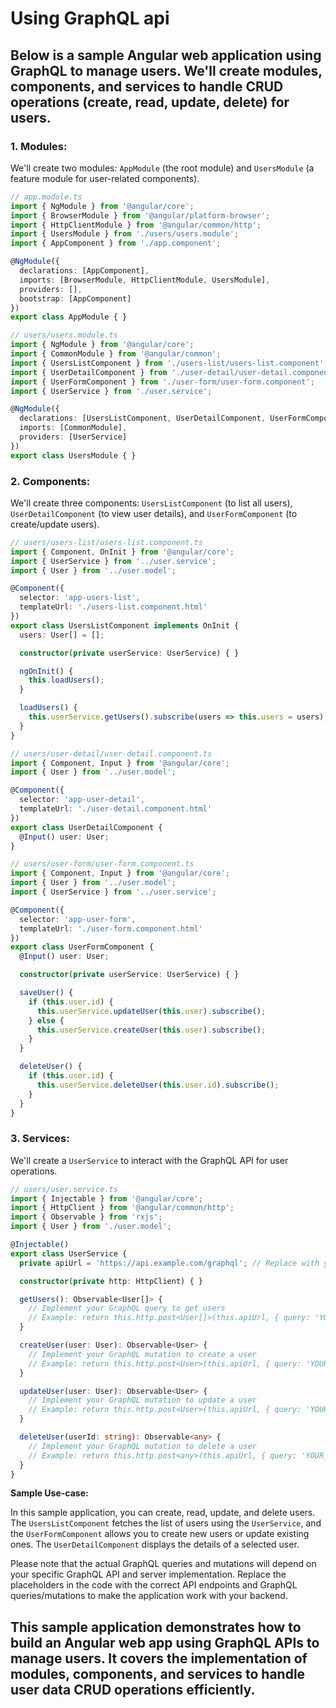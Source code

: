# Using GraphQL api

## Below is a sample Angular web application using GraphQL to manage users. We'll create modules, components, and services to handle CRUD operations (create, read, update, delete) for users.

### 1. **Modules:**

We'll create two modules: `AppModule` (the root module) and `UsersModule` (a feature module for user-related components).

```typescript
// app.module.ts
import { NgModule } from '@angular/core';
import { BrowserModule } from '@angular/platform-browser';
import { HttpClientModule } from '@angular/common/http';
import { UsersModule } from './users/users.module';
import { AppComponent } from './app.component';

@NgModule({
  declarations: [AppComponent],
  imports: [BrowserModule, HttpClientModule, UsersModule],
  providers: [],
  bootstrap: [AppComponent]
})
export class AppModule { }
```

```typescript
// users/users.module.ts
import { NgModule } from '@angular/core';
import { CommonModule } from '@angular/common';
import { UsersListComponent } from './users-list/users-list.component';
import { UserDetailComponent } from './user-detail/user-detail.component';
import { UserFormComponent } from './user-form/user-form.component';
import { UserService } from './user.service';

@NgModule({
  declarations: [UsersListComponent, UserDetailComponent, UserFormComponent],
  imports: [CommonModule],
  providers: [UserService]
})
export class UsersModule { }
```

### 2. **Components:**

We'll create three components: `UsersListComponent` (to list all users), `UserDetailComponent` (to view user details), and `UserFormComponent` (to create/update users).

```typescript
// users/users-list/users-list.component.ts
import { Component, OnInit } from '@angular/core';
import { UserService } from '../user.service';
import { User } from '../user.model';

@Component({
  selector: 'app-users-list',
  templateUrl: './users-list.component.html'
})
export class UsersListComponent implements OnInit {
  users: User[] = [];

  constructor(private userService: UserService) { }

  ngOnInit() {
    this.loadUsers();
  }

  loadUsers() {
    this.userService.getUsers().subscribe(users => this.users = users);
  }
}
```

```typescript
// users/user-detail/user-detail.component.ts
import { Component, Input } from '@angular/core';
import { User } from '../user.model';

@Component({
  selector: 'app-user-detail',
  templateUrl: './user-detail.component.html'
})
export class UserDetailComponent {
  @Input() user: User;
}
```

```typescript
// users/user-form/user-form.component.ts
import { Component, Input } from '@angular/core';
import { User } from '../user.model';
import { UserService } from '../user.service';

@Component({
  selector: 'app-user-form',
  templateUrl: './user-form.component.html'
})
export class UserFormComponent {
  @Input() user: User;

  constructor(private userService: UserService) { }

  saveUser() {
    if (this.user.id) {
      this.userService.updateUser(this.user).subscribe();
    } else {
      this.userService.createUser(this.user).subscribe();
    }
  }

  deleteUser() {
    if (this.user.id) {
      this.userService.deleteUser(this.user.id).subscribe();
    }
  }
}
```

### 3. **Services:**

We'll create a `UserService` to interact with the GraphQL API for user operations.

```typescript
// users/user.service.ts
import { Injectable } from '@angular/core';
import { HttpClient } from '@angular/common/http';
import { Observable } from 'rxjs';
import { User } from './user.model';

@Injectable()
export class UserService {
  private apiUrl = 'https://api.example.com/graphql'; // Replace with your GraphQL API endpoint

  constructor(private http: HttpClient) { }

  getUsers(): Observable<User[]> {
    // Implement your GraphQL query to get users
    // Example: return this.http.post<User[]>(this.apiUrl, { query: 'YOUR_GRAPHQL_QUERY' });
  }

  createUser(user: User): Observable<User> {
    // Implement your GraphQL mutation to create a user
    // Example: return this.http.post<User>(this.apiUrl, { query: 'YOUR_GRAPHQL_MUTATION', variables: { input: user } });
  }

  updateUser(user: User): Observable<User> {
    // Implement your GraphQL mutation to update a user
    // Example: return this.http.post<User>(this.apiUrl, { query: 'YOUR_GRAPHQL_MUTATION', variables: { input: user } });
  }

  deleteUser(userId: string): Observable<any> {
    // Implement your GraphQL mutation to delete a user
    // Example: return this.http.post<any>(this.apiUrl, { query: 'YOUR_GRAPHQL_MUTATION', variables: { id: userId } });
  }
}
```

**Sample Use-case:**

In this sample application, you can create, read, update, and delete users. The `UsersListComponent` fetches the list of users using the `UserService`, and the `UserFormComponent` allows you to create new users or update existing ones. The `UserDetailComponent` displays the details of a selected user.

Please note that the actual GraphQL queries and mutations will depend on your specific GraphQL API and server implementation. Replace the placeholders in the code with the correct API endpoints and GraphQL queries/mutations to make the application work with your backend.

## This sample application demonstrates how to build an Angular web app using GraphQL APIs to manage users. It covers the implementation of modules, components, and services to handle user data CRUD operations efficiently.